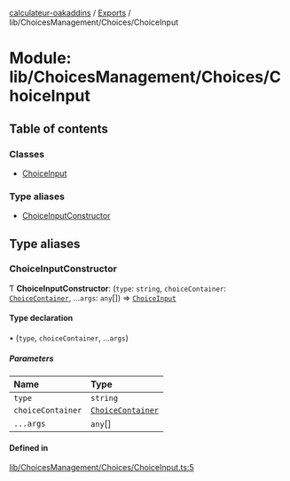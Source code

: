 [calculateur-oakaddins](../README.md) / [Exports](../modules.md) / lib/ChoicesManagement/Choices/ChoiceInput

# Module: lib/ChoicesManagement/Choices/ChoiceInput

## Table of contents

### Classes

- [ChoiceInput](../classes/lib_choicesmanagement_choices_choiceinput.choiceinput.md)

### Type aliases

- [ChoiceInputConstructor](lib_choicesmanagement_choices_choiceinput.md#choiceinputconstructor)

## Type aliases

### ChoiceInputConstructor

Ƭ **ChoiceInputConstructor**: (`type`: `string`, `choiceContainer`: [`ChoiceContainer`](../classes/lib_choicesmanagement_choices_choicecontainer.choicecontainer.md), ...`args`: `any`[]) => [`ChoiceInput`](../classes/lib_choicesmanagement_choices_choiceinput.choiceinput.md)

#### Type declaration

• (`type`, `choiceContainer`, ...`args`)

##### Parameters

| Name | Type |
| :------ | :------ |
| `type` | `string` |
| `choiceContainer` | [`ChoiceContainer`](../classes/lib_choicesmanagement_choices_choicecontainer.choicecontainer.md) |
| `...args` | `any`[] |

#### Defined in

[lib/ChoicesManagement/Choices/ChoiceInput.ts:5](https://github.com/P0ulpy/Configurateur-OakAddins/blob/48879bc/src/lib/ChoicesManagement/Choices/ChoiceInput.ts#L5)
